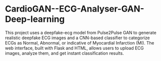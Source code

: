 # CardioGAN--ECG-Analyser-GAN-Deep-learning
 This project uses a deepfake-ecg model from Pulse2Pulse GAN to generate realistic deepfake ECG images and a CNN-based classifier to categorize ECGs as Normal, Abnormal, or indicative of Myocardial Infarction (MI). The web interface, built with Flask and HTML, allows users to upload ECG images, analyze them, and get instant classification results.
